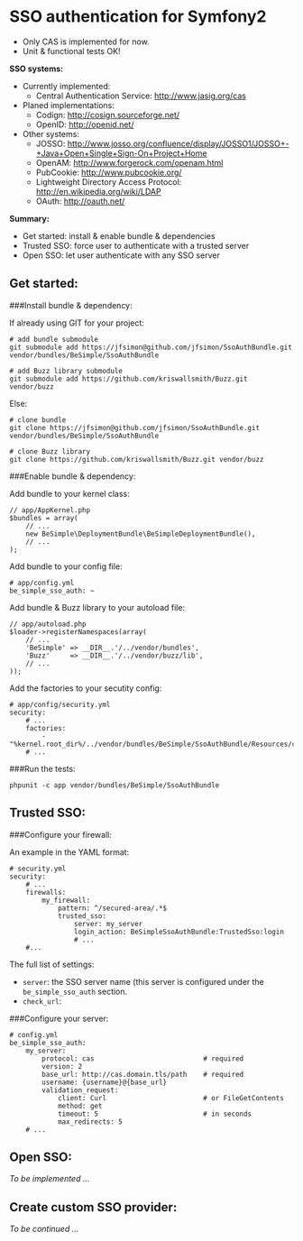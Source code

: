 SSO authentication for Symfony2
===============================


-   Only CAS is implemented for now.
-   Unit & functional tests OK!


**SSO systems:**

-   Currently implemented:
    -   Central Authentication Service: http://www.jasig.org/cas
-   Planed implementations:
    -   Codign: http://cosign.sourceforge.net/
    -   OpenID: http://openid.net/
-   Other systems:
    -   JOSSO: http://www.josso.org/confluence/display/JOSSO1/JOSSO+-+Java+Open+Single+Sign-On+Project+Home
    -   OpenAM: http://www.forgerock.com/openam.html
    -   PubCookie: http://www.pubcookie.org/
    -   Lightweight Directory Access Protocol: http://en.wikipedia.org/wiki/LDAP
    -   OAuth: http://oauth.net/


**Summary:**

-   Get started: install & enable bundle & dependencies
-   Trusted SSO: force user to authenticate with a trusted server
-   Open SSO: let user authenticate with any SSO server


Get started:
------------


###Install bundle & dependency:

If already using GIT for your project:

    # add bundle submodule
    git submodule add https://jfsimon@github.com/jfsimon/SsoAuthBundle.git vendor/bundles/BeSimple/SsoAuthBundle

    # add Buzz library submodule
    git submodule add https://github.com/kriswallsmith/Buzz.git vendor/buzz

Else:

    # clone bundle
    git clone https://jfsimon@github.com/jfsimon/SsoAuthBundle.git vendor/bundles/BeSimple/SsoAuthBundle

    # clone Buzz library
    git clone https://github.com/kriswallsmith/Buzz.git vendor/buzz


###Enable bundle & dependency:

Add bundle to your kernel class:

    // app/AppKernel.php
    $bundles = array(
        // ...
        new BeSimple\DeploymentBundle\BeSimpleDeploymentBundle(),
        // ...
    );

Add bundle to your config file:

    # app/config.yml
    be_simple_sso_auth: ~

Add bundle & Buzz library to your autoload file:

    // app/autoload.php
    $loader->registerNamespaces(array(
        // ...
        'BeSimple' => __DIR__.'/../vendor/bundles',
        'Buzz'     => __DIR__.'/../vendor/buzz/lib',
        // ...
    ));

Add the factories to your secutity config:

    # app/config/security.yml
    security:
        # ...
        factories:
            - "%kernel.root_dir%/../vendor/bundles/BeSimple/SsoAuthBundle/Resources/config/security_factories.xml"
        # ...


###Run the tests:

    phpunit -c app vendor/bundles/BeSimple/SsoAuthBundle


Trusted SSO:
------------


###Configure your firewall:

An example in the YAML format:

    # security.yml
    security:
        # ...
        firewalls:
            my_firewall:
                pattern: ^/secured-area/.*$
                trusted_sso:
                    server: my_server
                    login_action: BeSimpleSsoAuthBundle:TrustedSso:login
                    # ...
        #...

The full list of settings:

-   `server`: the SSO server name (this server is configured under the `be_simple_sso_auth` section.
-   `check_url`:


###Configure your server:

    # config.yml
    be_simple_sso_auth:
        my_server:
            protocol: cas                           # required
            version: 2
            base_url: http://cas.domain.tls/path    # required
            username: {username}@{base_url}
            validation_request:
                client: Curl                        # or FileGetContents
                method: get
                timeout: 5                          # in seconds
                max_redirects: 5
        # ...


Open SSO:
---------


*To be implemented ...*


Create custom SSO provider:
---------------------------


*To be continued ...*